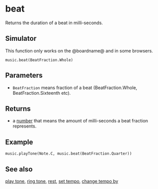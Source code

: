 # beat

Returns the duration of a beat in milli-seconds.

## Simulator

This function only works on the @boardname@ and in some browsers.

```sig
music.beat(BeatFraction.Whole)
```

## Parameters

* ``BeatFraction`` means fraction of a beat (BeatFraction.Whole, BeatFraction.Sixteenth etc).

## Returns

* a [number](/types/number) that means the amount of milli-seconds a beat fraction represents.


## Example

```blocks
music.playTone(Note.C, music.beat(BeatFraction.Quarter))
```

## See also

[play tone](/reference/music/play-tone), [ring tone](/reference/music/ring-tone), [rest](/reference/music/rest), [set tempo](/reference/music/set-tempo), [change tempo by](/reference/music/change-tempo-by)